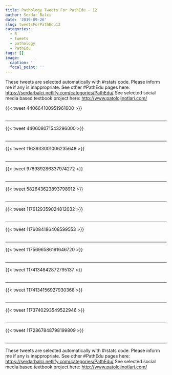 ```yaml
---
title: Pathology Tweets For PathEdu - 12
author: Serdar Balci
date: '2019-09-26'
slug: tweetsForPathEdu12
categories:
  - R
  - tweets
  - pathology
  - PathEdu
tags: []
image:
  caption: ''
  focal_point: ''
---
```



These tweets are selected automatically with #rstats code. Please inform me if any is inappropriate.
See other #PathEdu pages here: https://serdarbalci.netlify.com/categories/PathEdu/ 
See selected social media based textbook project here: http://www.patolojinotlari.com/

{{< tweet 440664100951961600 >}}
<br>
<br>
<hr>
{{< tweet 440608071543296000 >}}
<br>
<br>
<hr>
{{< tweet 1163933001006235648 >}}
<br>
<br>
<hr>
{{< tweet 978989286337974272 >}}
<br>
<br>
<hr>
{{< tweet 582643623893798912 >}}
<br>
<br>
<hr>
{{< tweet 1176129359024812032 >}}
<br>
<br>
<hr>
{{< tweet 1176084186408599553 >}}
<br>
<br>
<hr>
{{< tweet 1175696586191646720 >}}
<br>
<br>
<hr>
{{< tweet 1174134842872795137 >}}
<br>
<br>
<hr>
{{< tweet 1174134156927930368 >}}
<br>
<br>
<hr>
{{< tweet 1173740293549522946 >}}
<br>
<br>
<hr>
{{< tweet 1172867848798199809 >}}
<br>
<br>
<hr>


These tweets are selected automatically with #rstats code. Please inform me if any is inappropriate.
See other #PathEdu pages here: https://serdarbalci.netlify.com/categories/PathEdu/ 
See selected social media based textbook project here: http://www.patolojinotlari.com/
